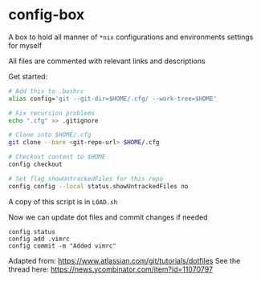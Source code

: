 # config-box
A box to hold all manner of `*nix` configurations and environments settings for myself

All files are commented with relevant links and descriptions

Get started:


```bash
# Add this to .bashrc 
alias config='git --git-dir=$HOME/.cfg/ --work-tree=$HOME'

# Fix recursion problems
echo ".cfg" >> .gitignore

# Clone into $HOME/.cfg
git clone --bare <git-repo-url> $HOME/.cfg

# Checkout content to $HOME
config checkout

# Set flag showUntrackedFiles for this repo
config config --local status.showUntrackedFiles no

```

A copy of this script is in `LOAD.sh`

Now we can update dot files and commit changes if needed

```
config status
config add .vimrc
config commit -m "Added vimrc"
```

Adapted from: https://www.atlassian.com/git/tutorials/dotfiles
See the thread here: https://news.ycombinator.com/item?id=11070797
